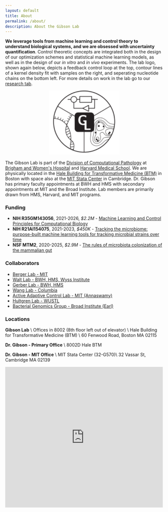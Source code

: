 ```yaml
---
layout: default
title: About
permalink: /about/
description: About the Gibson Lab
---
```


**We leverage tools from machine learning and control theory to understand biological systems, and we are obsessed with uncertainty quantification**.  Control theoretic concepts are integrated both in the design of our optimization schemes and statistical machine learning models, as well as in the design of our *in vitro* and *in vivo* experiments. The lab logo, shown again below, depicts a feedback control loop at the top, contour lines of a kernel density fit with samples on the right, and seperating nucleotide chains on the bottom left. For more details on work in the lab go to our [research tab](/research/).

<center>
<img  src="/image/gibson_lab_logo_bw_outlined_cropped_html.svg" alt="Gibson Lab Logo" width=225pt>
</center>

The Gibson Lab is part of the [Division of Computational Pathology](https://comp-path.bwh.harvard.edu/) at [Brigham and Women's Hospital](https://www.brighamhealth.org/) and [Harvard Medical School](https://hms.harvard.edu/). We are physically located in the  [Hale Building for Transformative Medicine (BTM)](https://www.google.com/maps/place/Building+for+Transformative+Medicine+at+Brigham+and+Women's+Hospital/@42.3353661,-71.1087175,15z/data=!4m5!3m4!1s0x0:0x35376a566e389c7d!8m2!3d42.3353661!4d-71.1087175) in Boston with space also at the [MIT Stata Center](https://www.google.com/maps/place/Stata+Center,+32+Vassar+St,+Cambridge,+MA+02139/@42.3616095,-71.0928242,17z/data=!3m1!4b1!4m5!3m4!1s0x89e370a95d3025a9:0xb1de557289ff6bbe!8m2!3d42.3616095!4d-71.0906355)  in Cambridge. Dr. Gibson has primary faculty appointments at BWH and HMS with secondary appointments at MIT and the Broad Institute. Lab members are primarily drawn from HMS, Harvard, and MIT programs.

### Funding
- **NIH R35GM143056**, 2021-2026,  *$2.2M* - [Machine Learning and Control Principles for Computational Biology](/r35/)
- **NIH R21AI154075**, 2021-2023, *$450K* - [Tracking the microbiome: purpose-built machine learning tools for tracking microbial strains over time](/r21_tracking/)
- **NSF MTM2**, 2020-2025,  *$2.9M* - [The rules of microbiota colonization of the mammalian gut](/nsf_rules/)

### Collaborators

- [Berger Lab - MIT](http://people.csail.mit.edu/bab/)
- [Walt Lab - BWH, HMS, Wyss Institute](https://waltlab.bwh.harvard.edu/)
- [Gerber Lab - BWH, HMS](https://gerber.bwh.harvard.edu/)
- [Wang Lab - Columbia](http://wanglab.c2b2.columbia.edu/)
- [Active Adaptive Control Lab - MIT (Annaswamy)](http://aaclab.mit.edu/)
- [Hultgren Lab - WUSTL](https://hultgrenlab.wustl.edu/)
- [Bacterial Genomics Group - Broad Institute (Earl)](https://www.broadinstitute.org/bios/ashlee-earl)

### Locations
**Gibson Lab** [<i class="fas fa-map-marker-alt"></i>](https://www.google.com/maps/place/Building+for+Transformative+Medicine+at+Brigham+and+Women's+Hospital/@42.3353661,-71.1087175,15z/data=!4m2!3m1!1s0x0:0x35376a566e389c7d?sa=X&ved=2ahUKEwifjKzTzcztAhUPZd8KHSK7D6sQ_BIwCnoECBkQBQ) \\
Offices in 8002 (8th floor left out of elevator) \\
Hale Building for Transformative Medicine (BTM) \\
60 Fenwood Road, Boston MA 02115

**Dr. Gibson - Primary Office** [<i class="fas fa-map-marker-alt"></i>](https://www.google.com/maps/place/Building+for+Transformative+Medicine+at+Brigham+and+Women's+Hospital/@42.3353661,-71.1087175,15z/data=!4m2!3m1!1s0x0:0x35376a566e389c7d?sa=X&ved=2ahUKEwifjKzTzcztAhUPZd8KHSK7D6sQ_BIwCnoECBkQBQ) \\
8002D Hale BTM

**Dr. Gibson - MIT Office**  [<i class="fas fa-map-marker-alt"></i>](https://www.google.com/maps/place/Stata+Center,+32+Vassar+St,+Cambridge,+MA+02139/data=!4m2!3m1!1s0x89e370a95d3025a9:0xb1de557289ff6bbe?sa=X&ved=2ahUKEwi66L6_l9DyAhVyElkFHe4HB8QQ8gEwLnoECGoQAQ)\\
MIT Stata Center (32-G570)\\
32 Vassar St, Cambridge MA 02139

<iframe
  class="map"
  width="100%"
  height="450"
  style="border:0; filter: grayscale(100%)"
  loading="lazy"
  allowfullscreen
  referrerpolicy="no-referrer-when-downgrade"
  src="https://www.google.com/maps/embed/v1/place?key=AIzaSyCCLiCj04WDAdFab8pTJhbRI72vVc7Kwr0
    &q=Building+for+Transformative+Medicine+at+Brigham+and+Women's+Hospital">
</iframe>